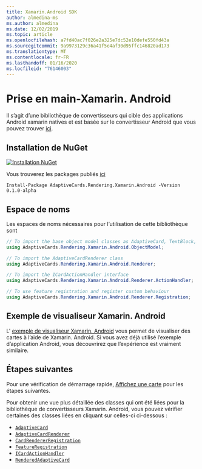 ```yaml
---
title: Xamarin.Android SDK
author: almedina-ms
ms.author: almedina
ms.date: 12/02/2019
ms.topic: article
ms.openlocfilehash: a7fd40ac7f026e2a325e7dc52e10defe550fd43a
ms.sourcegitcommit: 9a9973129c36a41f5e4af30d95ffc146820ad173
ms.translationtype: MT
ms.contentlocale: fr-FR
ms.lasthandoff: 01/16/2020
ms.locfileid: "76146003"
---
```

# <a name="getting-started---xamarinandroid"></a>Prise en main-Xamarin. Android

Il s’agit d’une bibliothèque de convertisseurs qui cible des applications Android xamarin natives et est basée sur le convertisseur Android que vous pouvez trouver [ici](../../android/getting-started.md). 

## <a name="nuget-install"></a>Installation de NuGet

[![Installation NuGet](https://img.shields.io/nuget/vpre/AdaptiveCards.Rendering.Xamarin.Android.svg)](https://www.nuget.org/packages/AdaptiveCards.Rendering.Xamarin.Android)

Vous trouverez les packages publiés [ici](http://nuget.org)

```console
Install-Package AdaptiveCards.Rendering.Xamarin.Android -Version 0.1.0-alpha
```

## <a name="namespace"></a>Espace de noms

Les espaces de noms nécessaires pour l’utilisation de cette bibliothèque sont
```csharp
// To import the base object model classes as AdaptiveCard, TextBlock, Column, ShowCardAction, ...
using AdaptiveCards.Rendering.Xamarin.Android.ObjectModel;

// To import the AdaptiveCardRenderer class
using AdaptiveCards.Rendering.Xamarin.Android.Renderer;

// To import the ICardActionHandler interface
using AdaptiveCards.Rendering.Xamarin.Android.Renderer.ActionHandler;

// To use feature registration and register custom behaviour 
using AdaptiveCards.Rendering.Xamarin.Android.Renderer.Registration;
```

## <a name="xamarinandroid-visualizer-sample"></a>Exemple de visualiseur Xamarin. Android

L' [exemple de visualiseur Xamarin. Android](https://github.com/Microsoft/AdaptiveCards/tree/master/source/xamarin/Xamarin.Droid.Sample) vous permet de visualiser des cartes à l’aide de Xamarin. Android. Si vous avez déjà utilisé l’exemple d’application Android, vous découvrirez que l’expérience est vraiment similaire.

## <a name="next-steps"></a>Étapes suivantes

Pour une vérification de démarrage rapide, [Affichez une carte](render-a-card.md) pour les étapes suivantes.

Pour obtenir une vue plus détaillée des classes qui ont été liées pour la bibliothèque de convertisseurs Xamarin. Android, vous pouvez vérifier certaines des classes liées en cliquant sur celles-ci ci-dessous :
* [```AdaptiveCard```](adaptivecards-rendering-xamarin-android-objectmodel-adaptivecard.md)
* [```AdaptiveCardRenderer```](adaptivecards-rendering-xamarin-android-renderer-adaptivecardrenderer.md)
* [```CardRendererRegistration```](adaptivecards-rendering-xamarin-android-renderer-cardrendererregistration.md)
* [```FeatureRegistration```](adaptivecards-rendering-xamarin-android-objectmodel-featureregistration.md)
* [```ICardActionHandler```](adaptivecards-renderin-xamarin-android-renderer-actionhandler-icardactionhandler.md)
* [```RenderedAdaptiveCard```](adaptivecards-rendering-xamarin-android-renderer-renderedadaptivecard.md)